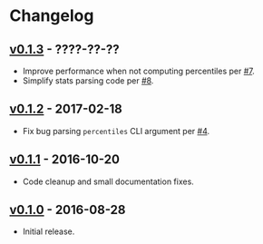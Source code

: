 # Changelog

## [v0.1.3](https://github.com/tshlabs/staccato/tree/0.1.3) - ????-??-??
* Improve performance when not computing percentiles per [#7](https://github.com/tshlabs/staccato/issues/7).
* Simplify stats parsing code per [#8](https://github.com/tshlabs/staccato/issues/8).

## [v0.1.2](https://github.com/tshlabs/staccato/tree/0.1.2) - 2017-02-18
* Fix bug parsing `percentiles` CLI argument per [#4](https://github.com/tshlabs/staccato/issues/4).

## [v0.1.1](https://github.com/tshlabs/staccato/tree/0.1.1) - 2016-10-20
* Code cleanup and small documentation fixes.

## [v0.1.0](https://github.com/tshlabs/staccato/tree/0.1.0) - 2016-08-28
* Initial release.
